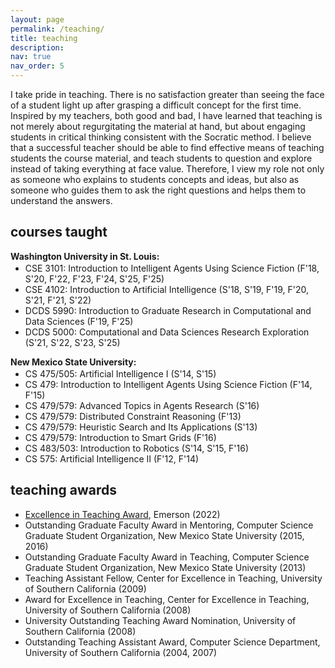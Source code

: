 ```yaml
---
layout: page
permalink: /teaching/
title: teaching
description: 
nav: true
nav_order: 5
---
```


I take pride in teaching. There is no satisfaction greater than seeing the face of a student light up after grasping a difficult concept for the first time. Inspired by my teachers, both good and bad, I have learned that teaching is not merely about regurgitating the material at hand, but about engaging students in critical thinking consistent with the Socratic method. I believe that a successful teacher should be able to find effective means of teaching students the course material, and teach students to question and explore instead of taking everything at face value. Therefore, I view my role not only as someone who explains to students concepts and ideas, but also as someone who guides them to ask the right questions and helps them to understand the answers.

<h2>courses taught</h2>

**Washington University in St. Louis:**
<ul>
<li style="margin: -12px 0px 0px 0px;">CSE 3101: Introduction to Intelligent Agents Using Science Fiction (F'18, S'20, F'22, F'23, F'24, S'25, F'25)</li>
<li>CSE 4102: Introduction to Artificial Intelligence (S'18, S'19, F'19, F'20, S'21, F'21, S'22)</li>
<li>DCDS 5990: Introduction to Graduate Research in Computational and Data Sciences (F'19, F'25)</li>
<li>DCDS 5000: Computational and Data Sciences Research Exploration (S'21, S'22, S'23, S'25)</li>
</ul>

**New Mexico State University:**
<ul>
<li style="margin: -12px 0px 0px 0px;">CS 475/505: Artificial Intelligence I (S'14, S'15)</li>
<li>CS 479: Introduction to Intelligent Agents Using Science Fiction (F'14, F'15)</li>
<li>CS 479/579: Advanced Topics in Agents Research (S'16)</li>
<li>CS 479/579: Distributed Constraint Reasoning (F'13)</li>
<li>CS 479/579: Heuristic Search and Its Applications (S'13)</li>
<li>CS 479/579: Introduction to Smart Grids (F'16)</li>
<li>CS 483/503: Introduction to Robotics (S'14, S'15, F'16)</li>
<li>CS 575: Artificial Intelligence II (F'12, F'14)</li>
</ul>

<h2>teaching awards</h2>

- <a href="https://source.wustl.edu/2022/11/seven-faculty-honored-with-2022-emerson-teaching-awards/">Excellence in Teaching Award</a>, Emerson (2022)
- Outstanding Graduate Faculty Award in Mentoring, Computer Science Graduate Student Organization, New Mexico State University (2015, 2016)
- Outstanding Graduate Faculty Award in Teaching, Computer Science Graduate Student Organization, New Mexico State University (2013)
- Teaching Assistant Fellow, Center for Excellence in Teaching, University of Southern California (2009)
- Award for Excellence in Teaching, Center for Excellence in Teaching, University of Southern California (2008)
- University Outstanding Teaching Award Nomination, University of Southern California (2008)
- Outstanding Teaching Assistant Award, Computer Science Department, University of Southern California (2004, 2007)
